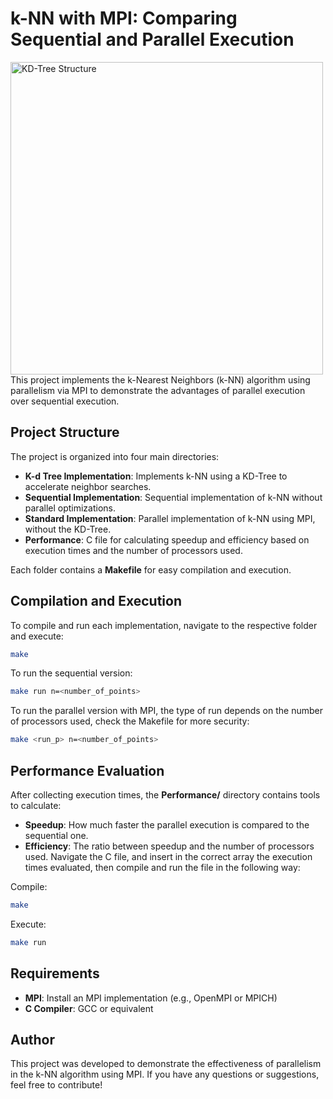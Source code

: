 # k-NN with MPI: Comparing Sequential and Parallel Execution
<img src="https://media.geeksforgeeks.org/wp-content/uploads/20231207103856/KNN-Algorithm-(1).png" alt="KD-Tree Structure" width="500"/>
This project implements the k-Nearest Neighbors (k-NN) algorithm using parallelism via MPI to demonstrate the advantages of parallel execution over sequential execution.

## Project Structure

The project is organized into four main directories:

- **K-d Tree Implementation**: Implements k-NN using a KD-Tree to accelerate neighbor searches.
- **Sequential Implementation**: Sequential implementation of k-NN without parallel optimizations.
- **Standard Implementation**: Parallel implementation of k-NN using MPI, without the KD-Tree.
- **Performance**: C file for calculating speedup and efficiency based on execution times and the number of processors used.

Each folder contains a **Makefile** for easy compilation and execution.

## Compilation and Execution

To compile and run each implementation, navigate to the respective folder and execute:

```bash
make
```

To run the sequential version:
```bash
make run n=<number_of_points>
```

To run the parallel version with MPI, the type of run depends on the number of processors used, check the Makefile for more security:
```bash
make <run_p> n=<number_of_points>
```

## Performance Evaluation

After collecting execution times, the **Performance/** directory contains tools to calculate:
- **Speedup**: How much faster the parallel execution is compared to the sequential one.
- **Efficiency**: The ratio between speedup and the number of processors used.
Navigate the C file, and insert in the correct array the execution times evaluated, then compile and run the file in the following way:

Compile:
```bash
make
```

Execute:
```bash
make run
```

## Requirements

- **MPI**: Install an MPI implementation (e.g., OpenMPI or MPICH)
- **C Compiler**: GCC or equivalent

## Author
This project was developed to demonstrate the effectiveness of parallelism in the k-NN algorithm using MPI. If you have any questions or suggestions, feel free to contribute!

